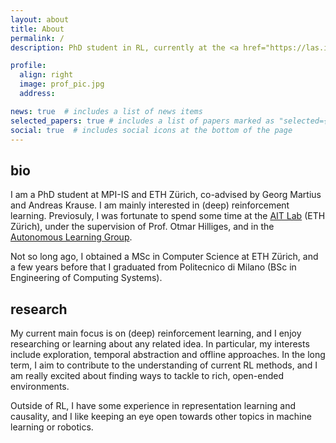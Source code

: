 ```yaml
---
layout: about
title: About
permalink: /
description: PhD student in RL, currently at the <a href="https://las.inf.ethz.ch/">Learning and Adaptive Systems</a> group.

profile:
  align: right
  image: prof_pic.jpg
  address: 

news: true  # includes a list of news items
selected_papers: true # includes a list of papers marked as "selected={true}"
social: true  # includes social icons at the bottom of the page
---
```


## bio

I am a PhD student at MPI-IS and ETH Zürich, co-advised by Georg Martius and Andreas Krause. I am mainly interested in (deep) reinforcement learning. Previosuly, I was fortunate to spend some time at the <a href="https://ait.ethz.ch/">AIT Lab</a> (ETH Zürich), under the supervision of Prof. Otmar Hilliges, and in the <a href="https://al.is.mpg.de/">Autonomous Learning Group</a>.

Not so long ago, I obtained a MSc in Computer Science at ETH Zürich, and a few years before that I graduated from Politecnico di Milano (BSc in Engineering of Computing Systems).

## research

My current main focus is on (deep) reinforcement learning, and I enjoy researching or learning about any related idea. In particular, my interests include exploration, temporal abstraction and offline approaches. In the long term, I aim to contribute to the understanding of current RL methods, and I am really excited about finding ways to tackle to rich, open-ended environments.

Outside of RL, I have some experience in representation learning and causality, and I like keeping an eye open towards other topics in machine learning or robotics.


<!--
## random

- If you play chess, and have mercy towards beginners, you can message <a href="https://lichess.org/@/bagaserio">me</a>.
- If you do not like this website, I'd appreciate some feedback :)
-->

<!-- ## pub -->

<!---
TODO:
- add images to publications
- add CV section
- add readings
-->
